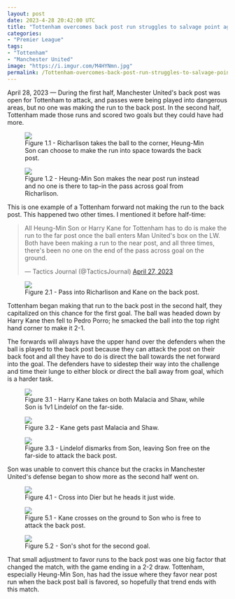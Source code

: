 ```yaml
---
layout: post
date: 2023-4-28 20:42:00 UTC
title: "Tottenham overcomes back post run struggles to salvage point against Manchester United" 
categories: 
- "Premier League"
tags: 
- "Tottenham"
- "Manchester United"
image: "https://i.imgur.com/M4HYNmn.jpg"
permalink: /Tottenham-overcomes-back-post-run-struggles-to-salvage-point-against-Manchester-United/
---
```


April 28, 2023 — During the first half, Manchester United's back post was open for Tottenham to attack, and passes were being played into dangerous areas, but no one was making the run to the back post. In the second half, Tottenham made those runs and scored two goals but they could have had more. 

<!---more--->

<figure>
    <img src="https://i.imgur.com/wnlYR84.jpg">
    <figcaption>Figure 1.1 - Richarlison takes the ball to the corner, Heung-Min Son can choose to make the run into space towards the back post.</figcaption>
</figure> 

<figure>
    <img src="https://i.imgur.com/M4HYNmn.jpg">
    <figcaption>Figure 1.2 - Heung-Min Son makes the near post run instead and no one is there to tap-in the pass across goal from Richarlison.</figcaption>
</figure> 

This is one example of a Tottenham forward not making the run to the back post. This happened two other times. I mentioned it before half-time:

<blockquote class="twitter-tweet"><p lang="en" dir="ltr">All Heung-Min Son or Harry Kane for Tottenham has to do is make the run to the far post once the ball enters Man United&#39;s box on the LW. Both have been making a run to the near post, and all three times, there&#39;s been no one on the end of the pass across goal on the ground.</p>&mdash; Tactics Journal (@TacticsJournal) <a href="https://twitter.com/TacticsJournal/status/1651680575659425792?ref_src=twsrc%5Etfw">April 27, 2023</a></blockquote> <script async src="https://platform.twitter.com/widgets.js" charset="utf-8"></script>


<figure>
    <img src="https://i.imgur.com/SdPG4yt.jpg">
    <figcaption>Figure 2.1 - Pass into Richarlison and Kane on the back post.</figcaption>
</figure> 

Tottenham began making that run to the back post in the second half, they capitalized on this chance for the first goal. The ball was headed down by Harry Kane then fell to Pedro Porro; he smacked the ball into the top right hand corner to make it 2-1. 

The forwards will always have the upper hand over the defenders when the ball is played to the back post because they can attack the post on their back foot and all they have to do is direct the ball towards the net forward into the goal. The defenders have to sidestep their way into the challenge and time their lunge to either block or direct the ball away from goal, which is a harder task. 

<figure>
    <img src="https://i.imgur.com/evbF4Fv.jpg">
    <figcaption>Figure 3.1 - Harry Kane takes on both Malacia and Shaw, while Son is 1v1 Lindelof on the far-side.</figcaption>
</figure> 

<figure>
    <img src="https://i.imgur.com/XL5CoZp.jpg">
    <figcaption>Figure 3.2 - Kane gets past Malacia and Shaw.</figcaption>
</figure> 


<figure>
    <img src="https://i.imgur.com/xo9cc9c.jpg">
    <figcaption>Figure 3.3 - Lindelof dismarks from Son, leaving Son free on the far-side to attack the back post.</figcaption>
</figure> 

Son was unable to convert this chance but the cracks in Manchester United's defense began to show more as the second half went on. 


<figure>
    <img src="https://i.imgur.com/mOKc28p.jpg">
    <figcaption>Figure 4.1 - Cross into Dier but he heads it just wide.</figcaption>
</figure> 

<figure>
    <img src="https://i.imgur.com/nkfMgCZ.jpg">
    <figcaption>Figure 5.1 - Kane crosses on the ground to Son who is free to attack the back post.</figcaption>
</figure> 

<figure>
    <img src="https://i.imgur.com/fCq5Usz.jpg">
    <figcaption>Figure 5.2 - Son's shot for the second goal.</figcaption>
</figure> 

That small adjustment to favor runs to the back post was one big factor that changed the match, with the game ending in a 2-2 draw. Tottenham, especially Heung-Min Son, has had the issue where they favor near post run when the back post ball is favored, so hopefully that trend ends with this match. 
